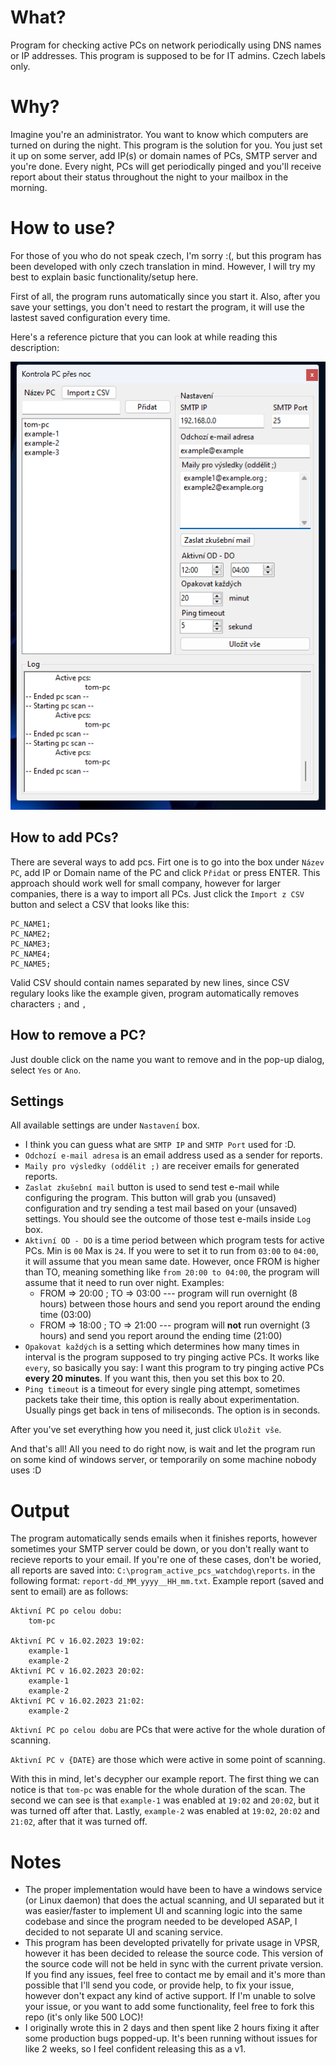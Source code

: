 # What?

Program for checking active PCs on network periodically using DNS names or IP addresses. This program is supposed to be for IT admins. Czech labels only.

# Why?

Imagine you're an administrator. You want to know which computers are turned on during the night. This program is the solution for you.
You just set it up on some server, add IP(s) or domain names of PCs, SMTP server and you're done. Every night, PCs will get periodically pinged and you'll receive report about their status throughout the night to your mailbox in the morning.

# How to use?

For those of you who do not speak czech, I'm sorry :(, but this program has been developed with only czech translation in mind.
However, I will try my best to explain basic functionality/setup here.

First of all, the program runs automatically since you start it. Also, after you save your settings, you don't need to restart the program, it
will use the lastest saved configuration every time.

Here's a reference picture that you can look at while reading this description:

![Picture of the app](./program_running.png)

## How to add PCs?

There are several ways to add pcs. Firt one is to go into the box under `Název PC`, add IP or Domain name of the PC and click `Přidat` or press ENTER.
This approach should work well for small company, however for larger companies, there is a way to import all PCs. Just click the `Import z CSV` button
and select a CSV that looks like this:

```
PC_NAME1;
PC_NAME2;
PC_NAME3;
PC_NAME4;
PC_NAME5;
```

Valid CSV should contain names separated by new lines, since CSV regulary looks like the example given, program automatically removes
characters `;` and `,`

## How to remove a PC?

Just double click on the name you want to remove and in the pop-up dialog, select `Yes` or `Ano`.

## Settings

All available settings are under `Nastavení` box.

- I think you can guess what are `SMTP IP` and `SMTP Port` used for :D.
- `Odchozí e-mail adresa` is an email address used as a sender for reports.
- `Maily pro výsledky (oddělit ;)` are receiver emails for generated reports.
- `Zaslat zkušební mail` button is used to send test e-mail while configuring the program. This button will grab you (unsaved) configuration and try sending a test mail based on your (unsaved) settings. You should see the outcome of those test e-mails inside `Log` box.
- `Aktivní OD - DO` is a time period between which program tests for active PCs. Min is `00` Max is `24`. If you were to set it to run from `03:00` to `04:00`, it will assume that you mean same date. However, once FROM is higher than TO, meaning something like `from 20:00 to 04:00`, the program will assume that it need to run over night. Examples:
  - FROM => 20:00 ; TO => 03:00 --- program will run overnight (8 hours) between those hours and send you report around the ending time (03:00)
  - FROM => 18:00 ; TO => 21:00 --- program will **not** run overnight (3 hours) and send you report around the ending time (21:00)
- `Opakovat každých` is a setting which determines how many times in interval is the program supposed to try pinging active PCs. It works like `every`, so basically you say: I want this program to try pinging active PCs **every 20 minutes**. If you want this, then you set this box to 20.
- `Ping timeout` is a timeout for every single ping attempt, sometimes packets take their time, this option is really about experimentation. Usually pings get back in tens of miliseconds. The option is in seconds.

After you've set everything how you need it, just click `Uložit vše`.

And that's all! All you need to do right now, is wait and let the program run on some kind of windows server, or temporarily on some machine nobody uses :D

# Output

The program automatically sends emails when it finishes reports, however sometimes your SMTP server could be down, or you don't really want to
recieve reports to your email. If you're one of these cases, don't be woried, all reports are saved into: `C:\program_active_pcs_watchdog\reports`.
in the following format: `report-dd_MM_yyyy__HH_mm.txt`. Example report (saved and sent to email) are as follows:

```
Aktivní PC po celou dobu:
    tom-pc

Aktivní PC v 16.02.2023 19:02:
    example-1
    example-2
Aktivní PC v 16.02.2023 20:02:
    example-1
    example-2
Aktivní PC v 16.02.2023 21:02:
    example-2
```

`Aktivní PC po celou dobu` are PCs that were active for the whole duration of scanning.

`Aktivní PC v {DATE}` are those which were active in some point of scanning.

With this in mind, let's decypher our example report. The first thing we can notice is that `tom-pc` was enable for the whole duration of the scan.
The second we can see is that `example-1` was enabled at `19:02` and `20:02`, but it was turned off after that. Lastly, `example-2` was enabled at
`19:02`, `20:02` and `21:02`, after that it was turned off.

# Notes

- The proper implementation would have been to have a windows service (or Linux daemon) that does the actual scanning, and UI separated but it
  was easier/faster to implement UI and scanning logic into the same codebase and since the program needed to be developed ASAP, I decided to not
  separate UI and scaning service.
- This program has been developted privatelly for private usage in VPSR, however it has been decided to release the source code. This version of the source code will not be held in sync with the current private version. If you find any issues, feel free to contact me by email and it's more than possible that I'll send you code, or provide help, to fix your issue, however don't expact any kind of active support. If I'm unable to solve your issue, or you want to add some functionality, feel free to fork this repo (it's only like 500 LOC)! 
- I originally wrote this in 2 days and then spent like 2 hours fixing it after some production bugs popped-up. It's been running without issues for like 2 weeks, so I feel confident releasing this as a v1.
